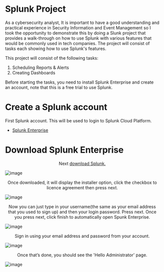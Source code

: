 <b><h1>Splunk Project</h1></b>

As a cybersecurity analyst, It is important to have a good understanding and practical experience in Security Information and Event Management so I took the opportunity to demonstrate this by doing a Slunk project that provides a walk-through on how to use Splunk with various features that would be commonly used in tech companies. The project will consist of tasks each showing how to use Splunk's features.

This project will consist of the following tasks:

<ol>
  <li>Scheduling Reports & Alerts</li>
  <li>Creating Dashboards</li>
</ol>

Before starting the tasks, you need to install Splunk Enterprise and create an account, note that this is a free trial to use Splunk.


<b><h1>Create a Splunk account</h1></b>

<p>First Splunk account. This will be used to login to Splunk Cloud Platform.</p>

<ul>
  <li> <a href="https://www.splunk.com/en_us/download/splunk-enterprise.html">Splunk Enterprise</li></a>
</ul>

<b><h1>Download Splunk Enterprise</h1></b>

<p align="center">Next <a href="https://www.splunk.com/en_us/download/splunk-enterprise.html">download Splunk.</a></p>

![image](https://github.com/user-attachments/assets/4652724f-6726-428d-ba3b-fe777df0bce4)


<p align="center">Once downloaded, it will display the installer option, click the checkbox to licence agreement then press next.</p>

![image](https://github.com/user-attachments/assets/adaed98a-459d-4194-b105-133dbfed2054)

<p align="center">Now you can just type in your username(the same as your email address that you used to sign up) and then your login password. Press next. Once you press next, click finish to automatically open Spunk Enterprise.</p> 

![image](https://github.com/user-attachments/assets/862074f4-3ece-4024-b4c8-fcc1885a5894)



<p align="center">Sign in using your email address and password from your account.</p>

![image](https://github.com/user-attachments/assets/7508a537-ae3b-4680-8f5f-9c46f84e5f18)

<p align="center">Once that’s done, you should see the 'Hello Administrator' page.</p>

![image](https://github.com/user-attachments/assets/c5714662-42bf-4741-89d9-61402fde0070)
